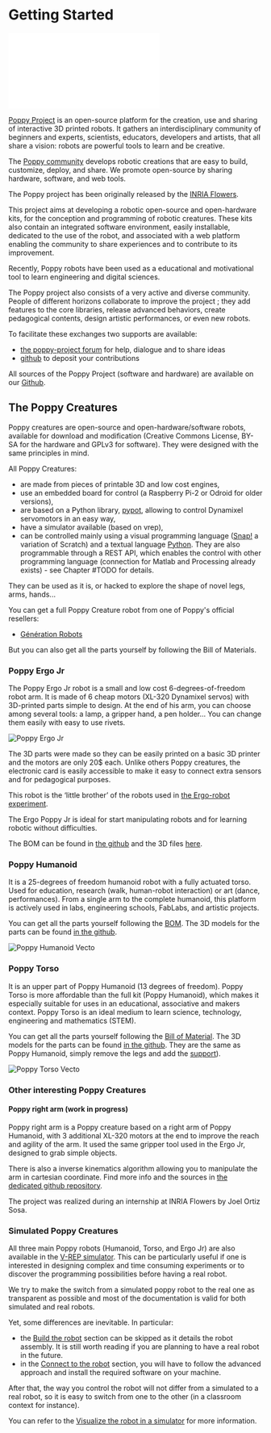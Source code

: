 # Getting Started

![Poppy Logo](../img/poppy_logo.pdf)

[Poppy Project](https://www.poppy-project.org/) is an open-source platform for the creation, use and sharing of interactive 3D printed robots. It gathers an interdisciplinary community of beginners and experts, scientists, educators, developers and artists, that all share a vision: robots are powerful tools to learn and be creative.

The [Poppy community](https://forum.poppy-project.org/) develops robotic creations that are easy to build, customize, deploy, and share. We promote open-source by sharing hardware, software, and web tools.

The Poppy project has been originally released by the [INRIA Flowers](http://www.inria.fr/equipes/flowers/).

This project aims at developing a robotic open-source and open-hardware kits, for the conception and programming of robotic creatures. These kits also contain an integrated software environment, easily installable, dedicated to the use of the robot, and associated with a web platform enabling the community to share experiences and to contribute to its improvement.

Recently, Poppy robots have been used as a educational and motivational tool to learn engineering and digital sciences.

The Poppy project also consists of a very active and diverse community. People of different horizons collaborate to improve the project ; they add features to the core libraries, release advanced behaviors, create pedagogical contents, design artistic performances, or even new robots.

To facilitate these exchanges two supports are available:
- [the poppy-project forum](https://forum.poppy-project.org/) for help, dialogue and to share ideas
- [github](https://github.com/poppy-project) to deposit your contributions

All sources of the Poppy Project (software and hardware) are available on our [Github](https://github.com/poppy-project).

## The Poppy Creatures

Poppy creatures are open-source and open-hardware/software robots, available for download and modification (Creative Commons License, BY-SA for the hardware and GPLv3 for software). They were designed with the same principles in mind.

All Poppy Creatures:
- are made from pieces of printable 3D and low cost engines,
- use an embedded board for control (a Raspberry Pi-2 or Odroid for older versions),
- are based on a Python library, [pypot](#TODO), allowing to control Dynamixel servomotors in an easy way,
- have a simulator available (based on vrep),
- can be controlled mainly using a visual programming language ([Snap!](http://snap.berkeley.edu) a variation of Scratch) and a textual language [Python](https://www.python.org). They are also programmable through a REST API, which enables the control with other programming language (connection for Matlab and Processing already exists) - see Chapter #TODO for details.

They can be used as it is, or hacked to explore the shape of novel legs, arms, hands...

You can get a full Poppy Creature robot from one of Poppy's official resellers:
-   [Génération Robots](http://www.generationrobots.com/en/279-poppy-opensource-robotics-platform)

But you can also get all the parts yourself by following the Bill of Materials.

### Poppy Ergo Jr

The Poppy Ergo Jr robot is a small and low cost 6-degrees-of-freedom robot arm. It is made of 6 cheap motors (XL-320 Dynamixel servos) with 3D-printed parts simple to design. At the end of his arm, you can choose among several tools: a lamp, a gripper hand, a pen holder... You can change them easily with easy to use rivets.

![Poppy Ergo Jr](../img/ergo-jr/vecto.png)

The 3D parts were made so they can be easily printed on a basic 3D printer and the motors are only 20$ each. Unlike others Poppy creatures, the electronic card is easily accessible to make it easy to connect extra sensors and for pedagogical purposes.

<!-- TODO: ajouter une photo des différents outils -->

This robot is the ‘little brother’ of the robots used in [the Ergo-robot experiment](https://www.poppy-project.org/project/mathematics-a-beautiful-elsewhere).

The Ergo Poppy Jr is ideal for start manipulating robots and for learning robotic without difficulties.

The BOM can be found in [the github](https://github.com/poppy-project/poppy-ergo-jr/blob/master/hardware/parts/BOM.md/) and the 3D files [here](https://github.com/poppy-project/poppy-ergo-jr/releases/).

### Poppy Humanoid

It is a 25-degrees of freedom humanoid robot with a fully actuated torso. Used for education, research (walk, human-robot interaction) or art (dance, performances). From a single arm to the complete humanoid, this platform is actively used in labs, engineering schools, FabLabs, and artistic projects.

You can get all the parts yourself following the [BOM](http://poppy-project.github.io/poppy-docs/poppy-humanoid/assembly_doc/BOM.html). The 3D models for the parts can be found [in the github](https://github.com/poppy-project/poppy-humanoid/releases/tag/hardware_1.0.1/).

![Poppy Humanoid Vecto](../img/humanoid/vecto.png)

### Poppy Torso

It is an upper part of Poppy Humanoid (13 degrees of freedom). Poppy Torso is more affordable than the full kit (Poppy Humanoid), which makes it especially suitable for uses in an educational, associative and makers context. Poppy Torso is an ideal medium to learn science, technology, engineering and mathematics (STEM).

You can get all the parts yourself following the [Bill of Material](http://poppy-project.github.io/poppy-docs/poppy-torso/BOM.html). The 3D models for the parts can be found [in the github](https://github.com/poppy-project/poppy-humanoid/releases/tag/hardware_1.0.1/). They are the same as Poppy Humanoid, simply remove the legs and add the [support](https://github.com/poppy-project/robot-support-toolbox/)).

![Poppy Torso Vecto](../img/torso/vecto.png)

### Other interesting Poppy Creatures

#### Poppy right arm (work in progress)

Poppy right arm is a Poppy creature based on a right arm of Poppy Humanoid, with 3 additional XL-320 motors at the end to improve the reach and agility of the arm. It used the same gripper tool used in the Ergo Jr, designed to grab simple objects.

<!-- TODO: belle photo de Poppy Right Arm -->

There is also a inverse kinematics algorithm allowing you to manipulate the arm in cartesian coordinate. Find more info and the sources in [the dedicated github repository](https://github.com/poppy-project/poppy-6dof-right-arm).

The project was realized during an internship at INRIA Flowers by Joel Ortiz Sosa.

### Simulated Poppy Creatures

All three main Poppy robots (Humanoid, Torso, and Ergo Jr) are also available in the [V-REP simulator](http://www.coppeliarobotics.com). This can be particularly useful if one is interested in designing complex and time consuming experiments or to discover the programming possibilities before having a real robot.

<!-- TODO: photo des robots dans V-REP -->

We try to make the switch from a simulated poppy robot to the real one as transparent as possible and most of the documentation is valid for both simulated and real robots.

Yet, some differences are inevitable. In particular:

* the [Build the robot](#build-the-robot) section can be skipped as it details the robot assembly. It is still worth reading if you are planning to have a real robot in the future.
* in the [Connect to the robot](#connect-to-the-robot) section, you will have to follow the advanced approach and install the required software on your machine.

After that, the way you control the robot will not differ from a simulated to a real robot, so it is easy to switch from one to the other (in a classroom context for instance).

You can refer to the [Visualize the robot in a simulator](#visualize-the-robot-in-a-simulator) for more information.
